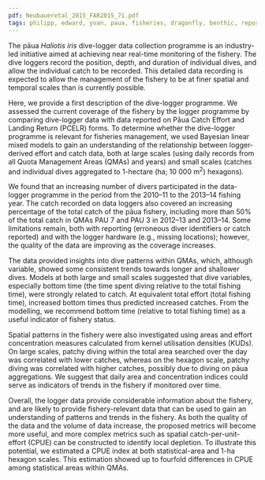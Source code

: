```yaml
---
pdf: Neubaueretal_2015_FAR2015_71.pdf
tags: philipp, edward, yvan, paua, fisheries, dragonfly, benthic, report, bayesian
---
```


The pāua *Haliotis iris* dive-logger data collection programme is an industry-led initiative aimed at achieving
near real-time monitoring of the fishery. The dive loggers record the position, depth, and duration of
individual dives, and allow the individual catch to be recorded. This detailed data recording is expected
to allow the management of the fishery to be at finer spatial and temporal scales than is currently possible.

Here, we provide a first description of the dive-logger programme. We assessed the current coverage of
the fishery by the logger programme by comparing dive-logger data with data reported on Pāua Catch
Effort and Landing Return (PCELR) forms. To determine whether the dive-logger programme is relevant
for fisheries management, we used Bayesian linear mixed models to gain an understanding of the relationship
between logger-derived effort and catch data, both at large scales (using daily records from all
Quota Management Areas (QMAs) and years) and small scales (catches and individual dives aggregated
to 1-hectare (ha; 10 000 m<sup>2</sup>) hexagons).

We found that an increasing number of divers participated in the data-logger programme in the period
from the 2010–11 to the 2013–14 fishing year. The catch recorded on data loggers also covered an
increasing percentage of the total catch of the pāua fishery, including more than 50% of the total catch
in QMAs PAU 7 and PAU 3 in 2012–13 and 2013–14. Some limitations remain, both with reporting
(erroneous diver identifiers or catch reported) and with the logger hardware (e.g., missing locations);
however, the quality of the data are improving as the coverage increases.

The data provided insights into dive patterns within QMAs, which, although variable, showed some
consistent trends towards longer and shallower dives. Models at both large and small scales suggested
that dive variables, especially bottom time (the time spent diving relative to the total fishing time), were
strongly related to catch. At equivalent total effort (total fishing time), increased bottom times thus
predicted increased catches. From the modelling, we recommend bottom time (relative to total fishing
time) as a useful indicator of fishery status.

Spatial patterns in the fishery were also investigated using areas and effort concentration measures calculated
from kernel utilisation densities (KUDs). On large scales, patchy diving within the total area
searched over the day was correlated with lower catches, whereas on the hexagon scale, patchy diving
was correlated with higher catches, possibly due to diving on pāua aggregations. We suggest that daily
area and concentration indices could serve as indicators of trends in the fishery if monitored over time.

Overall, the logger data provide considerable information about the fishery, and are likely to provide
fishery-relevant data that can be used to gain an understanding of patterns and trends in the fishery. As
both the quality of the data and the volume of data increase, the proposed metrics will become more
useful, and more complex metrics such as spatial catch-per-unit-effort (CPUE) can be constructed to
identify local depletion. To illustrate this potential, we estimated a CPUE index at both statistical-area
and 1-ha hexagon scales. This estimation showed up to fourfold differences in CPUE among statistical
areas within QMAs.
